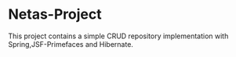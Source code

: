 # Netas-Project

This project contains a simple CRUD repository implementation with Spring,JSF-Primefaces and Hibernate.




